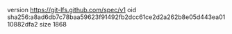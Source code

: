 version https://git-lfs.github.com/spec/v1
oid sha256:a8ad6db7c78baa59623f91492fb2dcc61ce2d2a262b8e05d443ea0110882dfa2
size 1868
